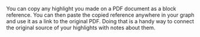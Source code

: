 You can copy any highlight you made on a PDF document as a block reference. You can then paste the copied reference anywhere in your graph and use it as a link to the original PDF. Doing that is a handy way to connect the original source of your highlights with notes about them.